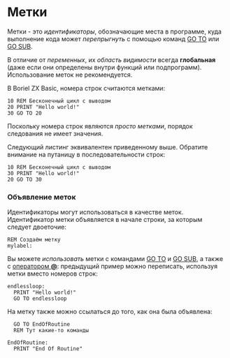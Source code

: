 # Метки

Метки - это _идентификаторы_, обозначающие места в программе, куда выполнение кода может _перепрыгнуть_ с помощью команд [GO TO](../commands/goto) или [GO SUB](../commands/gosub).

В отличие от _переменных_, их _область видимости_ всегда **глобальная** (даже если они определены внутри функций или подпрограмм). Использование меток не рекомендуется.

В Boriel ZX Basic, номера строк считаются метками:

```
10 REM Бесконечный цикл с выводом
20 PRINT "Hello world!"
30 GO TO 20
```

Поскольку номера строк являются _просто метками_, порядок следования не имеет значения.

Следующий листинг эквивалентен приведенному выше. Обратите внимание на путаницу в последовательности строк:

```
10 REM Бесконечный цикл с выводом
30 PRINT "Hello world!"
20 GO TO 30
```

### Объявление меток

Идентификаторы могут использоваться в качестве меток. Идентификатор метки объявляется в начале строки, за которым следует двоеточие:

```
REM Создаём метку
mylabel:
```

Вы можете _использовать_ метки с командами [GO TO](../commands/goto) и [GO SUB](../commands/gosub), а также с [оператором **@**](../commands/addroperator): предыдущий пример можно переписать, используя метки вместо номеров строк:

```
endlessloop:
  PRINT "Hello world!"
  GO TO endlessloop
```

На метку также можно ссылаться до того, как она была объявлена:

```
  GO TO EndOfRoutine
  REM Тут какие-то команды

EndOfRoutine:
  PRINT "End Of Routine"
```
